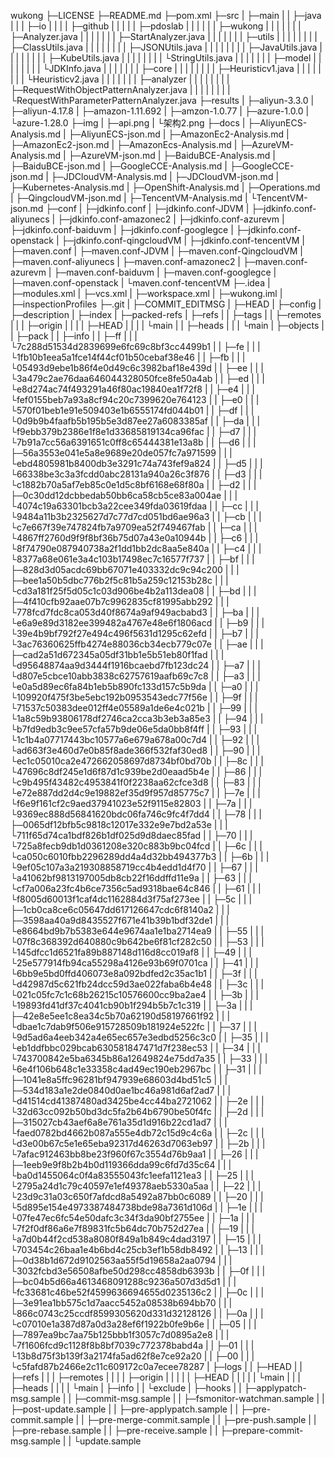 wukong
├─LICENSE
├─README.md
├─pom.xml
├─src
|  ├─main
|  |  ├─java
|  |  |  ├─io
|  |  |  | ├─github
|  |  |  | |   ├─pdoslab
|  |  |  | |   |    ├─wukong
|  |  |  | |   |    |   ├─Analyzer.java
|  |  |  | |   |    |   ├─StartAnalyzer.java
|  |  |  | |   |    |   ├─utils
|  |  |  | |   |    |   |   ├─ClassUtils.java
|  |  |  | |   |    |   |   ├─JSONUtils.java
|  |  |  | |   |    |   |   ├─JavaUtils.java
|  |  |  | |   |    |   |   ├─KubeUtils.java
|  |  |  | |   |    |   |   └StringUtils.java
|  |  |  | |   |    |   ├─model
|  |  |  | |   |    |   |   └JDKInfo.java
|  |  |  | |   |    |   ├─core
|  |  |  | |   |    |   |  ├─Heuristicv1.java
|  |  |  | |   |    |   |  └Heuristicv2.java
|  |  |  | |   |    |   ├─analyzer
|  |  |  | |   |    |   |    ├─RequestWithObjectPatternAnalyzer.java
|  |  |  | |   |    |   |    └RequestWithParameterPatternAnalyzer.java
├─results
|    ├─aliyun-3.3.0
|    ├─aliyun-4.17.8
|    ├─amazon-1.11.692
|    ├─amzon-1.0.77
|    ├─azure-1.0.0
|    └azure-1.28.0
├─img
|  ├─api.png
|  └架构2.png
├─docs
|  ├─AliyunECS-Analysis.md
|  ├─AliyunECS-json.md
|  ├─AmazonEc2-Analysis.md
|  ├─AmazonEc2-json.md
|  ├─AmazonEcs-Analysis.md
|  ├─AzureVM-Analysis.md
|  ├─AzureVM-json.md
|  ├─BaiduBCE-Analysis.md
|  ├─BaiduBCE-json.md
|  ├─GoogleCCE-Analysis.md
|  ├─GoogleCCE-json.md
|  ├─JDCloudVM-Analysis.md
|  ├─JDCloudVM-json.md
|  ├─Kubernetes-Analysis.md
|  ├─OpenShift-Analysis.md
|  ├─Operations.md
|  ├─QingcloudVM-json.md
|  ├─TencentVM-Analysis.md
|  └TencentVM-json.md
├─conf
|  ├─jdkinfo.conf
|  ├─jdkinfo.conf-JDVM
|  ├─jdkinfo.conf-aliyunecs
|  ├─jdkinfo.conf-amazonec2
|  ├─jdkinfo.conf-azurevm
|  ├─jdkinfo.conf-baiduvm
|  ├─jdkinfo.conf-googlegce
|  ├─jdkinfo.conf-openstack
|  ├─jdkinfo.conf-qingcloudVM
|  ├─jdkinfo.conf-tencentVM
|  ├─maven.conf
|  ├─maven.conf-JDVM
|  ├─maven.conf-QingcloudVM
|  ├─maven.conf-aliyunecs
|  ├─maven.conf-amazonec2
|  ├─maven.conf-azurevm
|  ├─maven.conf-baiduvm
|  ├─maven.conf-googlegce
|  ├─maven.conf-openstack
|  └maven.conf-tencentVM
├─.idea
|   ├─modules.xml
|   ├─vcs.xml
|   ├─workspace.xml
|   ├─wukong.iml
|   ├─inspectionProfiles
├─.git
|  ├─COMMIT_EDITMSG
|  ├─HEAD
|  ├─config
|  ├─description
|  ├─index
|  ├─packed-refs
|  ├─refs
|  |  ├─tags
|  |  ├─remotes
|  |  |    ├─origin
|  |  |    |   ├─HEAD
|  |  |    |   └main
|  |  ├─heads
|  |  |   └main
|  ├─objects
|  |    ├─pack
|  |    ├─info
|  |    ├─ff
|  |    | └7c288d51534d2839699e6fc69c8bf3cc4499b1
|  |    ├─fe
|  |    | └1fb10b1eea5a1fce14f44cf01b50cebaf38e46
|  |    ├─fb
|  |    | └05493d9ebe1b86f4e0d49c6c3982baf18e439d
|  |    ├─ee
|  |    | └3a479c2ae76daa646044328050fce8fe50a4ab
|  |    ├─ed
|  |    | └e8d274ac74f493291a46f80ac19840ea1f72f8
|  |    ├─e4
|  |    | └fef0155beb7a93a8cf94c20c7399620e764123
|  |    ├─e0
|  |    | └570f01beb1e91e509403e1b6555174fd044b01
|  |    ├─df
|  |    | └0d9b9b4faafb5b195b5e3d87ee27a6083385af
|  |    ├─da
|  |    | └f9ebb379b2386e1f8e1d33685819134ca96fac
|  |    ├─d7
|  |    | └7b91a7cc56a6391651c0ff8c65444381e13a8b
|  |    ├─d6
|  |    | ├─56a3553e041e5a8e9689e20de057fc7a971599
|  |    | └ebd4805981b8400db3e3291c74a743fef9a824
|  |    ├─d5
|  |    | └66338be3c3a3fcdd0abc28131a940a26c3f876
|  |    ├─d3
|  |    | └c1882b70a5af7eb85c0e1d5c8bf6168e68f80a
|  |    ├─d2
|  |    | ├─0c30dd12dcbbedab50bb6ca58cb5ce83a004ae
|  |    | └4074c19a63301bcb3a22cee349fda03619fdaa
|  |    ├─cc
|  |    | └9484a11b3b2325627d7c77d7cd051bd6ae96a3
|  |    ├─cb
|  |    | └c7e667f39e747824fb7a9709ea52f749467fab
|  |    ├─ca
|  |    | └4867ff2760d9f9f8bf36b75d07a43e0a10944b
|  |    ├─c6
|  |    | └8f74790e087940738a2f1dd1bb2dc8aa5e840a
|  |    ├─c4
|  |    | └8377a68e061e3a4c103b17498ec7c16577f737
|  |    ├─bf
|  |    | ├─828d3d05acdc69bb67071e403332dc9c94c200
|  |    | ├─bee1a50b5dbc776b2f5c81b5a259c12153b28c
|  |    | └cd3a181f25f5d05c1c03d906be4b2a113dea08
|  |    ├─bd
|  |    | ├─4f410cfb92aae07b7c9962835cf81995abb292
|  |    | └778fcd7fdc8ca053d40f8674a9af949acbabd3
|  |    ├─ba
|  |    | └e6a9e89d3182ee399482a4767e48e6f1806acd
|  |    ├─b9
|  |    | └39e4b9bf792f27e494c496f5631d1295c62efd
|  |    ├─b7
|  |    | └3ac76360625ffb4274e88036cb34ecb779c07e
|  |    ├─ae
|  |    | ├─cad2a51d672345a05df31bb1e5b51eb80f1fad
|  |    | └d95648874aa9d3444f1916bcaebd7fb123dc24
|  |    ├─a7
|  |    | └d807e5cbce10abb3838c62757619aafb69c7c8
|  |    ├─a3
|  |    | └e0a5d89ec6fa84b1eb5b890fc133d157c5b9da
|  |    ├─a0
|  |    | └109920f475f3be5ebc192b0953543edc77f56e
|  |    ├─9f
|  |    | └71537c50383dee012ff4e05589a1de6e4c021b
|  |    ├─99
|  |    | └1a8c59b93806178df2746ca2cca3b3eb3a85e3
|  |    ├─94
|  |    | └b7fd9edb3c9ee57cfa57b9de06e5da0bb8f4ff
|  |    ├─93
|  |    | └1c1b4a07717443bc10577a6e679a678a00c7d4
|  |    ├─92
|  |    | └ad663f3e460d7e0b85f8ade366f532faf30ed8
|  |    ├─90
|  |    | └ec1c05010ca2e472662058697d8734bf0bd70b
|  |    ├─8c
|  |    | └47696c8df245e1d6f87d1c939be2d0eaad5b4e
|  |    ├─86
|  |    | └c9b495f43482c4953841f0f2238aa62cfce3d8
|  |    ├─83
|  |    | └e72e887dd2d4c9e19882ef35d9f957d85775c7
|  |    ├─7e
|  |    | └f6e9f161cf2c9aed37941023e52f9115e82803
|  |    ├─7a
|  |    | └9369ec888d56841620bdc06fa746c9fc4f7dd4
|  |    ├─78
|  |    | ├─0065df12bfb5c9818c12017e332e9e7bd2a53e
|  |    | └711f65d74ca1bdf826b1df025d9d8daec85fad
|  |    ├─70
|  |    | └725a8fecb9db1d0361208e320c883b9bc04fcd
|  |    ├─6c
|  |    | └ca050c6010fbb2296289dd4a4d32bb494377b3
|  |    ├─6b
|  |    | └9ef05c107a3a219308858719cc4b4edd1d4f70
|  |    ├─67
|  |    | └a41062bf9813197005db8cb22f16ddffd11e9a
|  |    ├─63
|  |    | └cf7a006a23fc4b6ce7356c5ad9318bae64c846
|  |    ├─61
|  |    | └f8005d60013f1caf4dc1162884d3f75af273ee
|  |    ├─5c
|  |    | ├─1cb0ca8ce6c05647dd617126647cdc6f8140a2
|  |    | ├─3598aa40a9d8435527f671e41b39b1bdf32de1
|  |    | └e8664bd9b7b5383e644e9674aa1e1ba2714ea9
|  |    ├─55
|  |    | └07f8c368392d640880c9b642be6f81cf282c50
|  |    ├─53
|  |    | └145dfcc1d6521fa89b887148d116d8cc019af8
|  |    ├─49
|  |    | └25e577914fb94ca55298a4126e93b69f0701ca
|  |    ├─41
|  |    | └6bb9e5bd0ffd406073e8a092bdfed2c35ac1b1
|  |    ├─3f
|  |    | └d42987d5c621fb24dcc59d3ae022faba6b4e48
|  |    ├─3c
|  |    | └021c05fc7c1c68b26215c10576600cc9ba2ae4
|  |    ├─3b
|  |    | └19893fd41df37c4041cb90b1f294b5b7c1c319
|  |    ├─3a
|  |    | ├─42e8e5ee1c8ea34c5b70a62190d58197661f92
|  |    | └dbae1c7dab9f506e915728509b181924e522fc
|  |    ├─37
|  |    | └9d5ad6a4eeb342a4e65ec657e3edbd5256c3c0
|  |    ├─35
|  |    | └eb1ddfbbc029bcab630581847471d7f238ec53
|  |    ├─34
|  |    | └743700842e5ba6345b86a12649824e75dd7a35
|  |    ├─33
|  |    | └6e4f106b648c1e33358c4ad49ec190eb2967bc
|  |    ├─31
|  |    | ├─1041e8a5ffc96281bf947939e68603d4bd51c5
|  |    | ├─534d183a1e2de0840d0ae1bc46a981d6af2ad7
|  |    | └d41514cd41387480ad3425be4cc44ba2721062
|  |    ├─2e
|  |    | └32d63cc092b50bd3dc5fa2b64b6790be50f4fc
|  |    ├─2d
|  |    | ├─315027cb43aef6a8e761a35d1d916b22cd1ad7
|  |    | └faed0782bd4662b087a555e4db72c15d9c4c6a
|  |    ├─2c
|  |    | └d3e00b67c5e1e65eba92317d46263d7063eb97
|  |    ├─2b
|  |    | └7afac912463bb8be23f960f67c3554d76b9aa1
|  |    ├─26
|  |    | ├─1eeb9e9f8b2b4b0d119366dda99c6fd7d35c64
|  |    | └ba0d1455064c0f4a83555043fc1eefa1121ea3
|  |    ├─25
|  |    | └2795a24d1c79c40597e1ef49378aeb5330a5aa
|  |    ├─22
|  |    | └23d9c31a03c650f7afdcd8a5492a87bb0c6089
|  |    ├─20
|  |    | └5d895e154e4973387484738bde98a7361d106d
|  |    ├─1e
|  |    | └07fe47ec6fc54e50dafc3c34f3da90bf2755ee
|  |    ├─1a
|  |    | └7f2f0df86a6e7f89831fc5b64dc70b752d27ea
|  |    ├─19
|  |    | └a7d0b44f2cd538a8080f849a1b849c4dad3197
|  |    ├─15
|  |    | └703454c26baa1e4b6bd4c25cb3ef1b58db8492
|  |    ├─13
|  |    | ├─0d38b1d672d9102563aa55f5d19658a2aa0794
|  |    | └3032fcbd3e56508afbe50d298cc4858db6393b
|  |    ├─0f
|  |    | ├─bc04b5d66a4613468091288c9236a507d3d5d1
|  |    | └fc33681c46be52f4599636694655d0235136c2
|  |    ├─0c
|  |    | ├─3e91ea1bb575c1d7aacc5452a08538b694bb70
|  |    | └866c0743c25ccdf8599305620d331d32128126
|  |    ├─0a
|  |    | └c07010e1a387d87a0d3a28ef6f1922b0fe9b6e
|  |    ├─05
|  |    | ├─7897ea9bc7aa75b125bbb1f3057c7d0895a2e8
|  |    | └7f1606fcd9c1128f8b8bf7039c772378babd4a
|  |    ├─01
|  |    | └13b8d75f3b139f3a2174fa5ad62f8e7ce92a20
|  |    ├─00
|  |    | └c5fafd87b2466e2c11c609172c0a7ecee78287
|  ├─logs
|  |  ├─HEAD
|  |  ├─refs
|  |  |  ├─remotes
|  |  |  |    ├─origin
|  |  |  |    |   ├─HEAD
|  |  |  |    |   └main
|  |  |  ├─heads
|  |  |  |   └main
|  ├─info
|  |  └exclude
|  ├─hooks
|  |   ├─applypatch-msg.sample
|  |   ├─commit-msg.sample
|  |   ├─fsmonitor-watchman.sample
|  |   ├─post-update.sample
|  |   ├─pre-applypatch.sample
|  |   ├─pre-commit.sample
|  |   ├─pre-merge-commit.sample
|  |   ├─pre-push.sample
|  |   ├─pre-rebase.sample
|  |   ├─pre-receive.sample
|  |   ├─prepare-commit-msg.sample
|  |   └update.sample